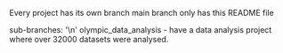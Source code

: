 Every project has its own branch
main branch only has this README file

sub-branches: '\n'
olympic_data_analysis - have a data analysis project where over 32000 datasets were analysed.
